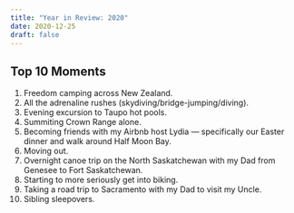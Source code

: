 ```yaml
---
title: "Year in Review: 2020"
date: 2020-12-25
draft: false
---
```


## Top 10 Moments

1. Freedom camping across New Zealand.
2. All the adrenaline rushes (skydiving/bridge-jumping/diving).
3. Evening excursion to Taupo hot pools.
4. Summiting Crown Range alone.
5. Becoming friends with my Airbnb host Lydia — specifically our Easter dinner and walk around Half Moon Bay.
6. Moving out.
7. Overnight canoe trip on the North Saskatchewan with my Dad from Genesee to Fort Saskatchewan.
8. Starting to more seriously get into biking.
9. Taking a road trip to Sacramento with my Dad to visit my Uncle.
10. Sibling sleepovers.
